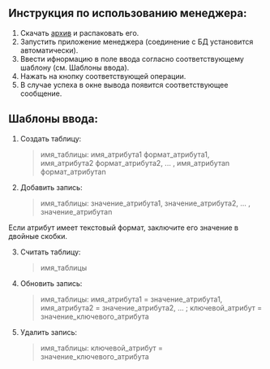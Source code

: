 ## Инструкция по использованию менеджера:
1. Скачать [архив](https://github.com/soIver/dbmanager/releases/download/v1.0.0/dbmanager.zip) и распаковать его.
2. Запустить приложение менеджера (соединение с БД установится автоматически).
3. Ввести ифнормацию в поле ввода согласно соответствующему шаблону (см. Шаблоны ввода).
4. Нажать на кнопку соответствующей операции.
5. В случае успеха в окне вывода появится соответствующее сообщение.


## Шаблоны ввода:
1. Создать таблицу: 
    > имя_таблицы: имя_атрибута1 формат_атрибута1, имя_атрибута2 формат_атрибута2, ... , имя_атрибутаn формат_атрибутаn
2. Добавить запись: 
    > имя_таблицы: значение_атрибута1, значение_атрибута2, ... , значение_атрибутаn

Если атрибут имеет текстовый формат, заключите его значение в двойные скобки.

3. Считать таблицу: 
    > имя_таблицы
4. Обновить запись: 
    > имя_таблицы: имя_атрибута1 = значение_атрибута1, имя_атрибута2 = значение_атрибута2, ... ; ключевой_атрибут = значение_ключевого_атрибута
5. Удалить запись: 
    > имя_таблицы: ключевой_атрибут = значение_ключевого_атрибута
